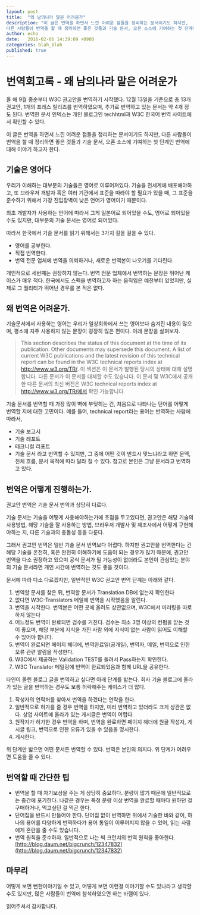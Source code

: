 ```yaml
---
layout: post
title:  "왜 남의나라 말은 어려운가"
description: "이 글은 번역을 하면서 느낀 어려운 점들을 정리하는 문서이기도 하지만,
다른 사람들이 번역을 할 때 정리하면 좋은 것들과 기술 문서, 오픈 소스에 기여하는 첫 단계인 번역에 대해 이야기 하고자 한다."
author: echo
date:   2016-02-06 14:39:09 +0900
categories: blah_blah
published: true
---
```


# 번역회고록 - 왜 남의나라 말은 어려운가
올 해 9월 중순부터 W3C 권고안을 번역하기 시작했다.
12월 13일을 기준으로 총 13개 권고안, 1개의 프레스 릴리즈를 번역하였으며, 추가로 번역하고 있는 문서는 약 4개 정도 된다.
번역한 문서 인덱스는 개인 블로그인 techhtml과 W3C 한국어 번역 사이트에서 확인할 수 있다.

이 글은 번역을 하면서 느낀 어려운 점들을 정리하는 문서이기도 하지만,
다른 사람들이 번역을 할 때 정리하면 좋은 것들과 기술 문서, 오픈 소스에 기여하는 첫 단계인 번역에 대해 이야기 하고자 한다.

## 기술은 영어다
우리가 이해하는 대부분의 기술들은 영어로 이루어져있다.
기술을 전세계에 배포해야하고, 또 브라우저 개발자 혹은 여러 기관에서 표준을 따라야 할 필요가 있을 때,
그 표준을 준수하기 위해서 가장 진입장벽이 낮은 언어가 영어이기 때문이다.

최초 개발자가 사용하는 언어에 따라서 그게 일본어로 되어있을 수도, 영어로 되어있을 수도 있지만,
대부분의 기술 문서는 영어로 되어있다.

따라서 한국에서 기술 문서를 읽기 위해서는 3가지 길을 걸을 수 있다.
- 영어를 공부한다.
- 직접 번역한다.
- 번역 전문 업체에 번역을 의뢰하거나, 새로운 번역본이 나오기를 기다린다.

개인적으로 세번째는 권장하지 않는다.
번역 전문 업체에서 번역하는 문장은 뛰어난 케이스가 매우 적다.
한국에서도 스펙을 번역하고자 하는 움직임은 예전부터 있었지만, 실제로 그 퀄리티가 뛰어난 경우를 본 적은 없다.</p>

## 왜 번역은 어려운가.
기술문서에서 사용하는 영어는 우리가 일상회화에서 쓰는 영어보다 숨겨진 내용이 많으며,
평소에 자주 사용하지 않는 문장이 굉장히 많은 편이다. 아래 문장을 살펴보자.

> This section describes the status of this document at the time of its publication. Other documents may supersede this document.
A list of current W3C publications and the latest revision of this technical report can be found in the W3C technical reports index at http://www.w3.org/TR/.
> 이 섹션은 이 문서가 발행된 당시의 상태에 대해 설명합니다. 다른 문서가 이 문서를 대체할 수도 있습니다.
이 문서 및 W3C에서 공개한 다른 문서의 최신 버전은 W3C technical reports index at http://www.w3.org/TR/에서 확인 가능합니다.

기술 문서를 번역할 때 가장 많이 벽에 부딪히는 건, 처음으로 나타나는 단어를 어떻게 번역할 지에 대한 고민이다.
예를 들어, technical report라는 용어는 번역하는 사람에 따라서,
- 기술 보고서
- 기술 레포트
- 테크니컬 리포트
- 기술 문서
라고 번역할 수 있지만, 그 중에 어떤 것이 반드시 맞느냐라고 하면 문맥, 전체 흐름, 문서 목적에 따라 달라 질 수 있다.
참고로 본인은 그냥 문서라고 번역하고 있다.

## 번역은 어떻게 진행하는가.
권고안 번역은 기술 문서 번역과 상당히 다르다.

기술 문서는 기술을 어떻게 사용해야하는가에 초점을 두고있다면,
권고안은 해당 기술의 사용방법, 해당 기술을 잘 사용하는 방법, 브라우저 개발사 및 제조사에서 어떻게 구현해야하는 지, 다른 기술과의 충돌성 등을 다룬다.

그래서 권고안 번역은 일반 기술 문서 번역보다 어렵다.
하지만 권고안을 번역한다는 건 해당 기술을 온전히, 혹은 완전히 이해하기에 도움이 되는 경우가 많기 때문에,
권고안 번역을 다소 권장하고 있으며 공식 문서가 될 가능성이 없더라도 본인이 관심있는 분야의 기술 문서라면 개인 시간에 번역하는 것도 좋을 것이다.

문서에 따라 다소 다르겠지만,
일반적인 W3C 권고안 번역 단계는 아래와 같다.
1. 번역할 문서를 찾은 뒤, 번역할 문서가 Translation DB에 없는지 확인한다
2. 없다면 W3C-Translators 메일에 번역을 시작했음을 알린다.
3. 번역을 시작한다. 번역본은 어떤 곳에 올려도 상관없으며, W3C에서 미러링을 따로 하지 않는다
4. 어느정도 번역이 완료되면 검수를 거친다.
  검수는 최소 3명 이상의 컨펌을 받는 것이 좋으며,
  해당 부분에 지식을 가진 사람 외에 지식이 없는 사람이 읽어도 이해할 수 있어야 합니다.
5. 번역이 완료되면 페이지 헤더에, 번역완료일(공개일), 번역자, 메일, 번역으로 인한 오류 관련 알림을 작성한다.
6. W3C에서 제공하는 Validation TEST를 돌려서 Pass하는지 확인한다.
7. W3C Translator 메일링에 번역이 완료되었음과 함께 URL을 공유한다.

타인이 올린 블로그 글을 번역하고 싶다면 아래 단계를 밟는다.
회사 기술 블로그에 올라가 있는 글을 번역하는 경우도 보통 허락해주는 케이스가 더 많다.

1. 작성자의 연락처를 찾아서 번역을 하겠다는 연락을 한다.
2. 일반적으로 허가를 줄 경우 번역을 하지만, 미리 번역하고 있더라도 크게 상관은 없다.
상업 사이트에 올라가 있는 게시글은 번역이 어렵다.
3. 원작자가 허가한 경우 번역을 하며,
번역을 완료하면 페이지 헤더에 원글 작성자, 게시글 링크, 번역으로 인한 오류가 있을 수 있음을 명시한다.
4. 게시한다.

위 단계만 밟으면 어떤 문서든 번역할 수 있다.
번역은 본인의 의지다. 위 단계가 어려우면 도움을 줄 수 있다.

## 번역할 때 간단한 팁
- 번역을 할 때 자기보상을 주는 게 상당히 중요하다.
    분량이 많기 때문에 일반적으로는 중간에 포기한다.
    나같은 경우는 특정 분량 이상 번역을 완료할 때마다 원하던 걸 구매하거나, 먹고싶던 걸 먹곤 한다.
- 단어집을 반드시 만들어야 한다.
    단어집 없이 번역하면 위에서 기술한 바와 같이, 하나의 용어를 다양하게 번역하다가 용어 통일이 이루어지지 않을 수 있어,
    읽는 사람에게 혼란을 줄 수도 있습니다.
- 번역 원칙을 준수하자.
    일반적으로 나는 빅 크런치의 번역 원칙을 좋아한다.
    [http://blog.daum.net/bigcrunch/12347832](http://blog.daum.net/bigcrunch/12347832)
## 마무리
어떻게 보면 뻔한이야기일 수 있고,
어떻게 보면 이런걸 이야기할 수도 있나라고 생각할 수도 있지만,
많은 사람들이 번역에 참석하였으면 하는 바램이 있다.

읽어주셔서 감사합니다.
